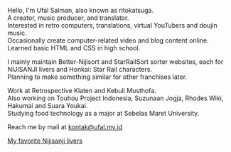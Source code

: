 Hello, I'm Ufal Salman, also known as ritokatsuga.<br>
A creator, music producer, and translator.<br>
Interested in retro computers, translations, virtual YouTubers and doujin music.<br>
Occasionally create computer-related video and blog content online.<br>
Learned basic HTML and CSS in high school.

I mainly maintain Better-Nijisort and StarRailSort sorter websites, each for NIJISANJI livers and Honkai: Star Rail characters.<br>
Planning to make something similar for other franchises later.

Work at Retrospective Klaten and Kebuli Musthofa.<br>
Also working on Touhou Project Indonesia, Suzunaan Jogja, Rhodes Wiki, Hakumai and Suara Youkai.<br>
Studying food technology as a major at Sebelas Maret University.

Reach me by mail at kontak@ufal.my.id

[My favorite Nijisanji livers](https://better-nijisort.pages.dev/?D4RgbAHAnAzArABjGBqbChOAmGZjYIhEmpkgjbbGFVHHEkWEMItWH0XleulvcKjakIG9OjPkWr0mjaakqcJ5FosHzZZdjTnkGG7mMWkj3ERtWkJh2UKPqHJ4-y5km7+1PeOnm+1yczgIyWvpCMgZylKwOTr7MPsGeXhGiko7uVGY5qbRZkQYBPBbZJnGu9nQCqV60qW6i9CLJSaHMSm7hAU1JXvpB0Ul9tcWKHFTApEA)

<!---
ritokatsuga/ritokatsuga is a ✨ special ✨ repository because its `README.md` (this file) appears on your GitHub profile.
You can click the Preview link to take a look at your changes.
--->
